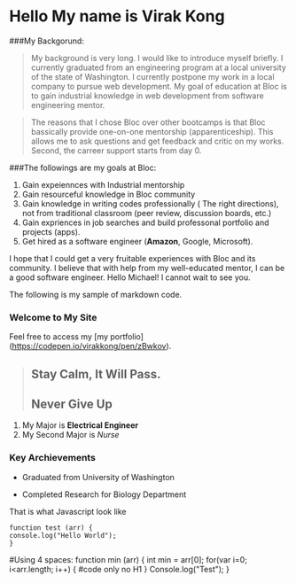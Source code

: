 Hello My name is Virak Kong
=======================================

###My Backgorund:

> My background is very long. I would like to introduce myself briefly. I currently graduated from an engineering program at a local university of the state of Washington. I currently postpone my work in a local company to pursue web development. My goal of education at Bloc is to gain industrial knowledge  in web development from software engineering mentor. 

> The reasons that I chose Bloc over other bootcamps is that Bloc bassically provide one-on-one mentorship (apparenticeship). This allows me to ask questions and get feedback and critic on my works. Second, the carreer support starts from day 0. 

###The followings are my goals at Bloc:

1. Gain expeiennces with Industrial mentorship
2. Gain resourceful knowledge in Bloc community
3. Gain knowledge in writing codes professionally ( The right directions), not from traditional classroom (peer review, discussion boards, etc.)
4. Gain expriences in job searches and build professonal portfolio and projects (apps).
5. Get hired as a software engineer (**Amazon**, Google, Microsoft).



I hope that  I could get a very fruitable experiences with Bloc and its community. I believe that with help from my well-educated mentor, I can be a good software engineer. Hello Michael! I cannot wait to see you. 


The following is my sample of markdown code.


### Welcome to My Site

Feel free to access my [my portfolio] (https://codepen.io/virakkong/pen/zBwkov).

> ## Stay Calm, It Will Pass.
>
> ## Never Give Up

1. My Major is **Electrical Engineer**
2. My Second Major is *Nurse*

### Key Archievements

* Graduated from University of Washington
+ Completed Research for Biology Department


That is what Javascript look like 
```
function test (arr) {
console.log("Hello World");
}
```
#Using 4 spaces:
    function min (arr) {
       int min = arr[0];
       for(var i=0; i<arr.length; i++)
        {
         #code only no H1
        }
      Console.log("Test");
    }
